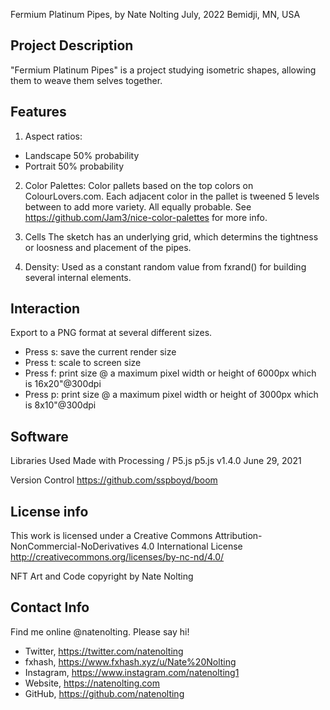 Fermium Platinum Pipes, by Nate Nolting
July, 2022
Bemidji, MN, USA

Project Description
---
"Fermium Platinum Pipes" is a project studying isometric shapes, allowing them to weave them selves together.

Features
---
1. Aspect ratios:
- Landscape 50% probability
- Portrait 50% probability

2. Color Palettes:
Color pallets based on the top colors on ColourLovers.com. Each adjacent color in the pallet is tweened 5 levels between to add more variety. All equally probable. See https://github.com/Jam3/nice-color-palettes for more info.

3. Cells
The sketch has an underlying grid, which determins the tightness or loosness and placement of the pipes.

4. Density:
Used as a constant random value from fxrand() for building several internal elements.

Interaction
---
Export to a PNG format at several different sizes.
- Press s: save the current render size
- Press t: scale to screen size
- Press f: print size @ a maximum pixel width or height of 6000px which is 16x20"@300dpi
- Press p: print size @ a maximum pixel width or height of 3000px which is 8x10"@300dpi

Software
---
Libraries Used
Made with Processing / P5.js
p5.js v1.4.0 June 29, 2021

Version Control
https://github.com/sspboyd/boom

License info
---
This work is licensed under a Creative Commons
Attribution-NonCommercial-NoDerivatives 4.0 International License
http://creativecommons.org/licenses/by-nc-nd/4.0/

NFT Art and Code copyright by Nate Nolting


Contact Info
---
Find me online @natenolting. Please say hi!
- Twitter, https://twitter.com/natenolting
- fxhash, https://www.fxhash.xyz/u/Nate%20Nolting
- Instagram, https://www.instagram.com/natenolting1
- Website, https://natenolting.com
- GitHub, https://github.com/natenolting
